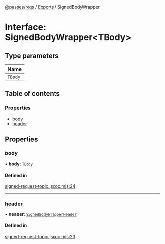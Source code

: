 [@passes/reqs](../README.md) / [Exports](../modules.md) / SignedBodyWrapper

# Interface: SignedBodyWrapper\<TBody\>

## Type parameters

| Name |
| :------ |
| `TBody` |

## Table of contents

### Properties

- [body](SignedBodyWrapper.md#body)
- [header](SignedBodyWrapper.md#header)

## Properties

### body

• **body**: `TBody`

#### Defined in

[signed-request-topic.jsdoc.mjs:24](https://github.com/passes-org/passes/blob/1776ea1/packages/reqs/src/signed-request-topic.jsdoc.mjs#L24)

___

### header

• **header**: [`SignedBodyWrapperHeader`](SignedBodyWrapperHeader.md)

#### Defined in

[signed-request-topic.jsdoc.mjs:23](https://github.com/passes-org/passes/blob/1776ea1/packages/reqs/src/signed-request-topic.jsdoc.mjs#L23)
